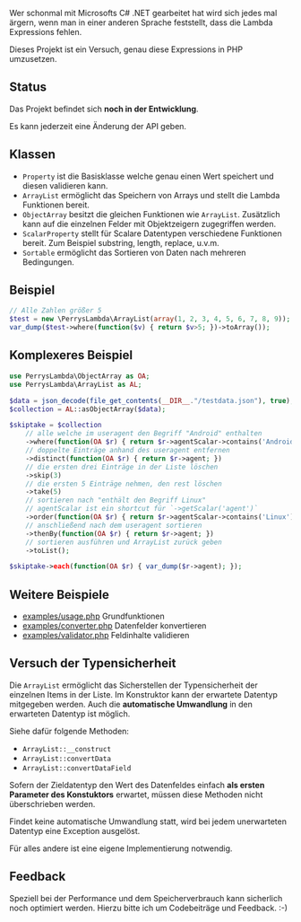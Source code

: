 Wer schonmal mit Microsofts C# .NET gearbeitet hat wird sich jedes mal ärgern,
wenn man in einer anderen Sprache feststellt, dass die Lambda Expressions fehlen.

Dieses Projekt ist ein Versuch, genau diese Expressions in PHP umzusetzen.

## Status

Das Projekt befindet sich **noch in der Entwicklung**.

Es kann jederzeit eine Änderung der API geben.

## Klassen

- `Property` ist die Basisklasse welche genau einen Wert speichert und diesen
  validieren kann.
- `ArrayList` ermöglicht das Speichern von Arrays und stellt die
  Lambda Funktionen bereit.
- `ObjectArray` besitzt die gleichen Funktionen wie `ArrayList`. Zusätzlich kann
  auf die einzelnen Felder mit Objektzeigern zugegriffen werden.
- `ScalarProperty` stellt für Scalare Datentypen verschiedene Funktionen bereit.
  Zum Beispiel substring, length, replace, u.v.m.
- `Sortable` ermöglicht das Sortieren von Daten nach mehreren Bedingungen.

## Beispiel

```php
// Alle Zahlen größer 5
$test = new \PerrysLambda\ArrayList(array(1, 2, 3, 4, 5, 6, 7, 8, 9));
var_dump($test->where(function($v) { return $v>5; })->toArray());
```

## Komplexeres Beispiel

```php
use PerrysLambda\ObjectArray as OA;
use PerrysLambda\ArrayList as AL;

$data = json_decode(file_get_contents(__DIR__."/testdata.json"), true);
$collection = AL::asObjectArray($data);

$skiptake = $collection
    // alle welche im useragent den Begriff "Android" enthalten
    ->where(function(OA $r) { return $r->agentScalar->contains('Android'); })
    // doppelte Einträge anhand des useragent entfernen
    ->distinct(function(OA $r) { return $r->agent; })
    // die ersten drei Einträge in der Liste löschen
    ->skip(3)
    // die ersten 5 Einträge nehmen, den rest löschen
    ->take(5)
    // sortieren nach "enthält den Begriff Linux"
    // agentScalar ist ein shortcut für `->getScalar('agent')`
    ->order(function(OA $r) { return $r->agentScalar->contains('Linux') ? 1 : 0; })
    // anschließend nach dem useragent sortieren
    ->thenBy(function(OA $r) { return $r->agent; })
    // sortieren ausführen und ArrayList zurück geben
    ->toList();

$skiptake->each(function(OA $r) { var_dump($r->agent); });
```

## Weitere Beispiele

- [examples/usage.php](examples/usage.php) Grundfunktionen
- [examples/converter.php](examples/converter.php) Datenfelder konvertieren
- [examples/validator.php](examples/validator.php) Feldinhalte validieren

## Versuch der Typensicherheit

Die `ArrayList` ermöglicht das Sicherstellen der Typensicherheit der einzelnen
Items in der Liste. Im Konstruktor kann der erwartete Datentyp mitgegeben werden.
Auch die **automatische Umwandlung** in den erwarteten Datentyp ist möglich.

Siehe dafür folgende Methoden:

- `ArrayList::__construct`
- `ArrayList::convertData`
- `ArrayList::convertDataField`

Sofern der Zieldatentyp den Wert des Datenfeldes einfach **als ersten Parameter
des Konstuktors** erwartet, müssen diese Methoden nicht überschrieben werden.

Findet keine automatische Umwandlung statt, wird bei jedem unerwarteten
Datentyp eine Exception ausgelöst.

Für alles andere ist eine eigene Implementierung notwendig.

## Feedback

Speziell bei der Performance und dem Speicherverbrauch kann sicherlich noch
optimiert werden. Hierzu bitte ich um Codebeiträge und Feedback. :-)

